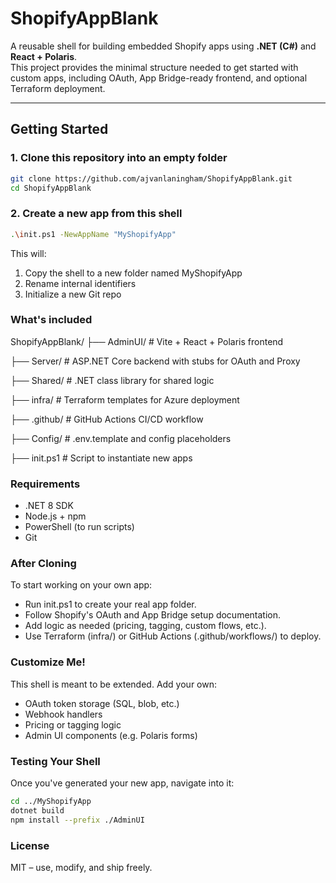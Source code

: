 # ShopifyAppBlank

A reusable shell for building embedded Shopify apps using **.NET (C#)** and **React + Polaris**.  
This project provides the minimal structure needed to get started with custom apps, including OAuth, App Bridge-ready frontend, and optional Terraform deployment.

---

## Getting Started

### 1. Clone this repository into an empty folder

```bash
git clone https://github.com/ajvanlaningham/ShopifyAppBlank.git
cd ShopifyAppBlank
```

### 2. Create a new app from this shell

```bash
.\init.ps1 -NewAppName "MyShopifyApp"
```

This will:
1. Copy the shell to a new folder named MyShopifyApp
2. Rename internal identifiers
3. Initialize a new Git repo

### What's included

ShopifyAppBlank/
├── AdminUI/         # Vite + React + Polaris frontend

├── Server/          # ASP.NET Core backend with stubs for OAuth and Proxy

├── Shared/          # .NET class library for shared logic

├── infra/           # Terraform templates for Azure deployment

├── .github/         # GitHub Actions CI/CD workflow

├── Config/          # .env.template and config placeholders

├── init.ps1         # Script to instantiate new apps


### Requirements

- .NET 8 SDK
- Node.js + npm
- PowerShell (to run scripts)
- Git

### After Cloning

To start working on your own app:

- Run init.ps1 to create your real app folder.
- Follow Shopify's OAuth and App Bridge setup documentation.
- Add logic as needed (pricing, tagging, custom flows, etc.).
- Use Terraform (infra/) or GitHub Actions (.github/workflows/) to deploy.

### Customize Me!

This shell is meant to be extended. Add your own:

- OAuth token storage (SQL, blob, etc.)
- Webhook handlers
- Pricing or tagging logic
- Admin UI components (e.g. Polaris forms)

### Testing Your Shell

Once you've generated your new app, navigate into it:
```bash
cd ../MyShopifyApp
dotnet build
npm install --prefix ./AdminUI
```

### License
MIT – use, modify, and ship freely.